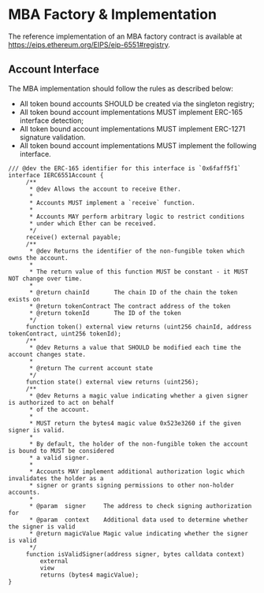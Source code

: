 # MBA Factory & Implementation

The reference implementation of an MBA factory contract is available at https://eips.ethereum.org/EIPS/eip-6551#registry.

## **Account Interface**

The MBA implementation should follow the rules as described below:

* All token bound accounts SHOULD be created via the singleton registry;
* All token bound account implementations MUST implement ERC-165 interface detection;
* All token bound account implementations MUST implement ERC-1271 signature validation.
* All token bound account implementations MUST implement the following interface.

```solidity
/// @dev the ERC-165 identifier for this interface is `0x6faff5f1`
interface IERC6551Account {
     /**
      * @dev Allows the account to receive Ether.
      *
      * Accounts MUST implement a `receive` function.
      *
      * Accounts MAY perform arbitrary logic to restrict conditions
      * under which Ether can be received.
      */
     receive() external payable;
     /**
      * @dev Returns the identifier of the non-fungible token which owns the account.
      *
      * The return value of this function MUST be constant - it MUST NOT change over time.
      *
      * @return chainId       The chain ID of the chain the token exists on
      * @return tokenContract The contract address of the token
      * @return tokenId       The ID of the token
      */
     function token() external view returns (uint256 chainId, address tokenContract, uint256 tokenId);
     /**
      * @dev Returns a value that SHOULD be modified each time the account changes state.
      *
      * @return The current account state
      */
     function state() external view returns (uint256);
     /**
      * @dev Returns a magic value indicating whether a given signer is authorized to act on behalf
      * of the account.
      *
      * MUST return the bytes4 magic value 0x523e3260 if the given signer is valid.
      *
      * By default, the holder of the non-fungible token the account is bound to MUST be considered
      * a valid signer.
      *
      * Accounts MAY implement additional authorization logic which invalidates the holder as a
      * signer or grants signing permissions to other non-holder accounts.
      *
      * @param  signer     The address to check signing authorization for
      * @param  context    Additional data used to determine whether the signer is valid
      * @return magicValue Magic value indicating whether the signer is valid
      */
     function isValidSigner(address signer, bytes calldata context)
         external
         view
         returns (bytes4 magicValue);
}
```
